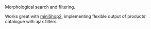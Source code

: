 Morphological search and filtering.

Works great with [miniShop2][1], implementing flexible output of products' catalogue with ajax filters.

[1]: en/01_Components/minishop2
